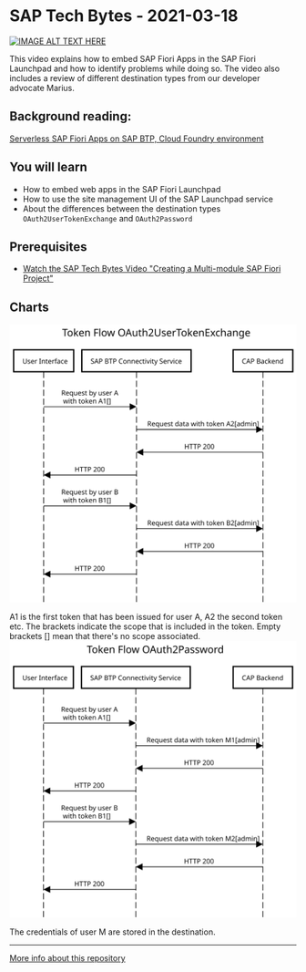 # SAP Tech Bytes - 2021-03-18

[![IMAGE ALT TEXT HERE](https://img.youtube.com/vi/2Czqs6zQV5c/0.jpg)](https://www.youtube.com/watch?v=2Czqs6zQV5c)


This video explains how to embed SAP Fiori Apps in the SAP Fiori Launchpad and how to identify problems while doing so. The video also includes a review of different destination types from our developer advocate Marius.

## Background reading:
[Serverless SAP Fiori Apps on SAP BTP, Cloud Foundry environment](https://blogs.sap.com/2020/10/02/serverless-sap-fiori-apps-in-sap-cloud-platform/)

## You will learn
* How to embed web apps in the SAP Fiori Launchpad
* How to use the site management UI of the SAP Launchpad service
* About the differences between the destination types `OAuth2UserTokenExchange` and `OAuth2Password` 

## Prerequisites
* [Watch the SAP Tech Bytes Video "Creating a Multi-module SAP Fiori Project"](https://github.com/SAP-samples/sap-tech-bytes/tree/2021-02-17-multi-module-fiori-project)

## Charts

![OAuth2UserTokenExchange](./OAuth2UserTokenExchange.svg)

A1 is the first token that has been issued for user A, A2 the second token etc. The brackets indicate the scope that is included in the token. Empty brackets [] mean that there's no scope associated.
![OAuth2Password](./OAuth2Password.svg)

The credentials of user M are stored in the destination.


---

[More info about this repository](https://github.com/SAP-samples/sap-tech-bytes)
